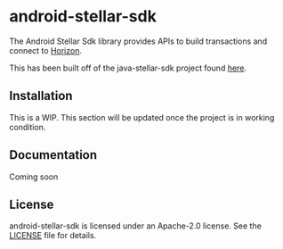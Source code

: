 # android-stellar-sdk

The Android Stellar Sdk library provides APIs to build transactions and connect to [Horizon](https://github.com/stellar/horizon).

This has been built off of the java-stellar-sdk project found [here](https://github.com/stellar/java-stellar-sdk/releases).

## Installation
This is a WIP. This section will be updated once the project is in working condition.

## Documentation
Coming soon

## License
android-stellar-sdk is licensed under an Apache-2.0 license. See the [LICENSE](https://github.com/stellar/android-stellar-sdk/blob/master/LICENSE) file for details.
